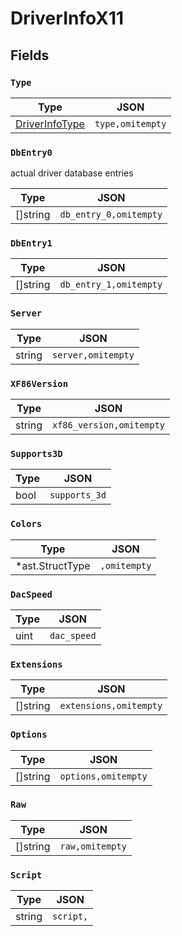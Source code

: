 # DriverInfoX11



## Fields


### `Type`



| Type | JSON |
| ---- | -----------|
| [DriverInfoType](driver_info_type.md) | `type,omitempty` |

### `DbEntry0`

actual driver database entries


| Type | JSON |
| ---- | -----------|
| []string | `db_entry_0,omitempty` |

### `DbEntry1`



| Type | JSON |
| ---- | -----------|
| []string | `db_entry_1,omitempty` |

### `Server`



| Type | JSON |
| ---- | -----------|
| string | `server,omitempty` |

### `XF86Version`



| Type | JSON |
| ---- | -----------|
| string | `xf86_version,omitempty` |

### `Supports3D`



| Type | JSON |
| ---- | -----------|
| bool | `supports_3d` |

### `Colors`



| Type | JSON |
| ---- | -----------|
| *ast.StructType | `,omitempty` |

### `DacSpeed`



| Type | JSON |
| ---- | -----------|
| uint | `dac_speed` |

### `Extensions`



| Type | JSON |
| ---- | -----------|
| []string | `extensions,omitempty` |

### `Options`



| Type | JSON |
| ---- | -----------|
| []string | `options,omitempty` |

### `Raw`



| Type | JSON |
| ---- | -----------|
| []string | `raw,omitempty` |

### `Script`



| Type | JSON |
| ---- | -----------|
| string | `script,` |
